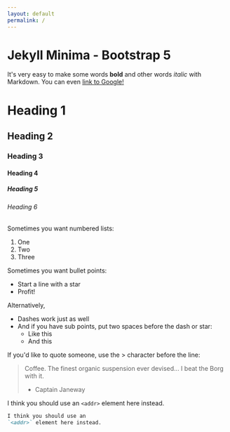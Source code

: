 ```yaml
---
layout: default
permalink: /
---
```


# Jekyll Minima - Bootstrap 5

It's very easy to make some words **bold** and other words *italic* with Markdown. You can even [link to Google!](http://google.com)

# Heading 1
## Heading 2
### Heading 3
#### Heading 4
##### Heading 5
###### Heading 6



Sometimes you want numbered lists:
1. One
2. Two
3. Three

Sometimes you want bullet points:
* Start a line with a star
* Profit!

Alternatively,
- Dashes work just as well
- And if you have sub points, put two spaces before the dash or star:
  - Like this
  - And this

If you'd like to quote someone, use the > character before the line:
> Coffee. The finest organic suspension ever devised... I beat the Borg with it.
> - Captain Janeway

I think you should use an
`<addr>` element here instead.

```md
I think you should use an
`<addr>` element here instead.
```
